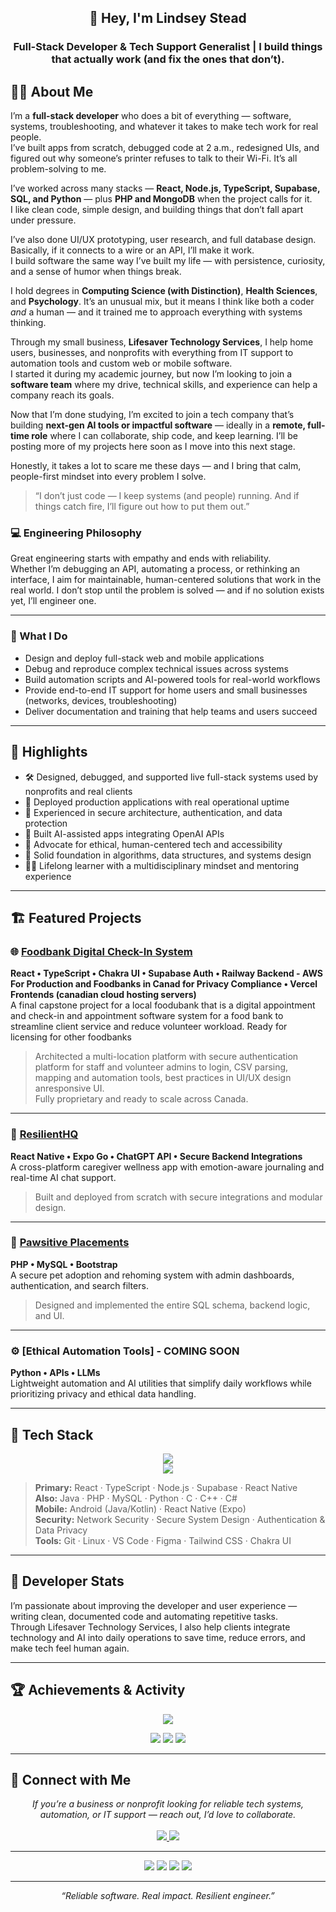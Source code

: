 <h2 align="center">👋 Hey, I'm Lindsey Stead</h2>
<h3 align="center">Full-Stack Developer & Tech Support Generalist | I build things that actually work (and fix the ones that don’t).</h3>

## 👩‍💻 About Me

I’m a **full-stack developer** who does a bit of everything — software, systems, troubleshooting, and whatever it takes to make tech work for real people.  
I’ve built apps from scratch, debugged code at 2 a.m., redesigned UIs, and figured out why someone’s printer refuses to talk to their Wi-Fi. It’s all problem-solving to me.

I’ve worked across many stacks — **React, Node.js, TypeScript, Supabase, SQL, and Python** — plus **PHP and MongoDB** when the project calls for it.  
I like clean code, simple design, and building things that don’t fall apart under pressure.

I’ve also done UI/UX prototyping, user research, and full database design. Basically, if it connects to a wire or an API, I’ll make it work.  
I build software the same way I’ve built my life — with persistence, curiosity, and a sense of humor when things break.

I hold degrees in **Computing Science (with Distinction)**, **Health Sciences**, and **Psychology**. It’s an unusual mix, but it means I think like both a coder *and* a human — and it trained me to approach everything with systems thinking.

Through my small business, **Lifesaver Technology Services**, I help home users, businesses, and nonprofits with everything from IT support to automation tools and custom web or mobile software.  
I started it during my academic journey, but now I’m looking to join a **software team** where my drive, technical skills, and experience can help a company reach its goals.

Now that I’m done studying, I’m excited to join a tech company that’s building **next-gen AI tools or impactful software** — ideally in a **remote, full-time role** where I can collaborate, ship code, and keep learning. I’ll be posting more of my projects here soon as I move into this next stage.

Honestly, it takes a lot to scare me these days — and I bring that calm, people-first mindset into every problem I solve.

> “I don’t just code — I keep systems (and people) running. And if things catch fire, I’ll figure out how to put them out.”


### 💻 Engineering Philosophy
Great engineering starts with empathy and ends with reliability.  
Whether I’m debugging an API, automating a process, or rethinking an interface, I aim for maintainable, human-centered solutions that work in the real world. I don’t stop until the problem is solved — and if no solution exists yet, I’ll engineer one.

---

### 🧩 What I Do
- Design and deploy full-stack web and mobile applications  
- Debug and reproduce complex technical issues across systems  
- Build automation scripts and AI-powered tools for real-world workflows  
- Provide end-to-end IT support for home users and small businesses (networks, devices, troubleshooting)  
- Deliver documentation and training that help teams and users succeed  

---

## 🌟 Highlights
- 🛠️ Designed, debugged, and supported live full-stack systems used by nonprofits and real clients  
- 🚀 Deployed production applications with real operational uptime  
- 🔐 Experienced in secure architecture, authentication, and data protection  
- 🤖 Built AI-assisted apps integrating OpenAI APIs  
- 💬 Advocate for ethical, human-centered tech and accessibility  
- 🧱 Solid foundation in algorithms, data structures, and systems design  
- 👩‍🏫 Lifelong learner with a multidisciplinary mindset and mentoring experience  

---

## 🏗️ Featured Projects

### 🌐 [Foodbank Digital Check-In System](https://github.com/lindseystead/foodbank-checkin)
**React • TypeScript • Chakra UI • Supabase Auth • Railway Backend - AWS For Production and Foodbanks in Canad for Privacy Compliance • Vercel Frontends (canadian cloud hosting servers)**  
A final capstone project for a local foodubank that is a digital appointment and check-in and appointment software system for a food bank to streamline client service and reduce volunteer workload. Ready for licensing for other foodbanks 
> Architected a multi-location platform with secure authentication platform for staff and volunteer admins to login, CSV parsing, mapping and automation tools, best practices in UI/UX design anresponsive UI.  
> Fully proprietary and ready to scale across Canada.

---

### 📱 [ResilientHQ](https://github.com/lindseystead/resilienthq)
**React Native • Expo Go • ChatGPT API • Secure Backend Integrations**  
A cross-platform caregiver wellness app with emotion-aware journaling and real-time AI chat support.  
> Built and deployed from scratch with secure integrations and modular design.

---

### 🐾 [Pawsitive Placements](https://github.com/lindseystead/pawsitive-placements)
**PHP • MySQL • Bootstrap**  
A secure pet adoption and rehoming system with admin dashboards, authentication, and search filters.  
> Designed and implemented the entire SQL schema, backend logic, and UI.

---

### ⚙️ [Ethical Automation Tools] - COMING SOON 
**Python • APIs • LLMs**  
Lightweight automation and AI utilities that simplify daily workflows while prioritizing privacy and ethical data handling.

---

## 🧰 Tech Stack

<p align="center">
  <img src="https://skillicons.dev/icons?i=react,typescript,nodejs,express,python,php,mysql,java,html,css,tailwind,chakra" /><br/>
  <img src="https://skillicons.dev/icons?i=c,cpp,cs,git,github,linux,vscode,figma" />
</p>

> **Primary:** React · TypeScript · Node.js · Supabase · React Native  
> **Also:** Java · PHP · MySQL · Python · C · C++ · C#  
> **Mobile:** Android (Java/Kotlin) · React Native (Expo)  
> **Security:** Network Security · Secure System Design · Authentication & Data Privacy  
> **Tools:** Git · Linux · VS Code · Figma · Tailwind CSS · Chakra UI  

---

## 🧠 Developer Stats
I’m passionate about improving the developer and user experience — writing clean, documented code and automating repetitive tasks.  
Through Lifesaver Technology Services, I also help clients integrate technology and AI into daily operations to save time, reduce errors, and make tech feel human again.

---

## 🏆 Achievements & Activity

<p align="center">
  <img src="https://github-profile-trophy.vercel.app/?username=lindseystead&theme=onestar&margin-w=10&row=1" />
</p>

<p align="center">
  <img src="https://github-readme-streak-stats.herokuapp.com/?user=lindseystead&theme=radical&hide_border=true" />
  <img src="https://github-readme-stats.vercel.app/api?username=lindseystead&show_icons=true&theme=radical&hide_border=true&count_private=true" />
  <img src="https://github-readme-stats.vercel.app/api/top-langs/?username=lindseystead&layout=compact&theme=radical&hide_border=true" />
</p>

---

## 🤝 Connect with Me

<p align="center">
  <i>If you’re a business or nonprofit looking for reliable tech systems, automation, or IT support — reach out, I’d love to collaborate.</i><br/><br/>
  <a href="https://www.linkedin.com/in/lindseystead" target="_blank">
    <img src="https://img.shields.io/badge/LinkedIn-0A66C2?style=for-the-badge&logo=linkedin&logoColor=white" />
  </a>
  <a href="mailto:lindsey@lifesavertech.ca" target="_blank">
    <img src="https://img.shields.io/badge/Email-lindsey@lifesavertech.ca-blue?style=for-the-badge&logo=gmail&logoColor=white" />
  </a>
</p>

---

<p align="center">
  <img src="https://img.shields.io/badge/Women%20In%20Tech-%23FF69B4?style=for-the-badge" />
  <img src="https://img.shields.io/badge/IEEE%20Member-%23007ACC?style=for-the-badge" />
  <img src="https://img.shields.io/badge/First%20Gen%20Graduate-%2300C49A?style=for-the-badge" />
  <img src="https://img.shields.io/badge/Mom%20in%20Tech-%23FFD700?style=for-the-badge" />
</p>

---

<p align="center"><i>“Reliable software. Real impact. Resilient engineer.”</i></p>
